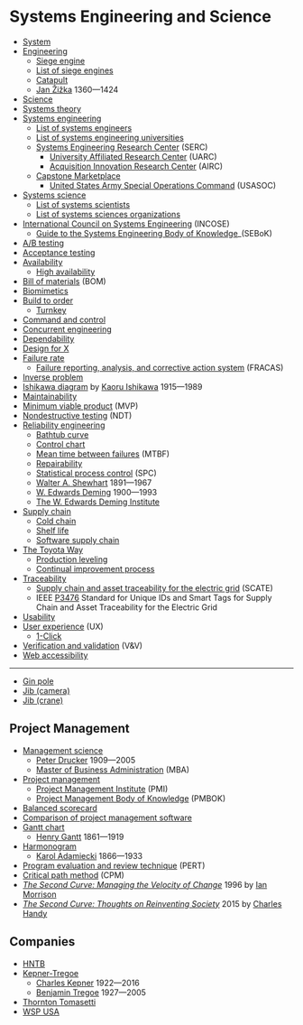 # Systems Engineering and Science
* [System](https://en.wikipedia.org/wiki/System)
* [Engineering](https://en.wikipedia.org/wiki/Engineering)
  * [Siege engine](https://en.wikipedia.org/wiki/Siege_engine)
  * [List of siege engines](https://en.wikipedia.org/wiki/List_of_siege_engines)
  * [Catapult](https://en.wikipedia.org/wiki/Catapult)
  * [Jan Žižka](https://en.wikipedia.org/wiki/Jan_%C5%BDi%C5%BEka) 1360&mdash;1424
* [Science](https://en.wikipedia.org/wiki/Science)
* [Systems theory](https://en.wikipedia.org/wiki/Systems_theory)
* [Systems engineering](https://en.wikipedia.org/wiki/Systems_engineering)
  * [List of systems engineers](https://en.wikipedia.org/wiki/List_of_systems_engineers)
  * [List of systems engineering universities](https://en.wikipedia.org/wiki/List_of_systems_engineering_universities)
  * [Systems Engineering Research Center](https://sercuarc.org/) (SERC)
    * [University Affiliated Research Center](https://en.wikipedia.org/wiki/University_Affiliated_Research_Center) (UARC)
    * [Acquisition Innovation Research Center](https://acqirc.org/) (AIRC)
  * [Capstone Marketplace](https://sercuarc.org/capstone-marketplace/)
    * [United States Army Special Operations Command](https://en.wikipedia.org/wiki/United_States_Army_Special_Operations_Command) (USASOC)
* [Systems science](https://en.wikipedia.org/wiki/Systems_science)
  * [List of systems scientists](https://en.wikipedia.org/wiki/List_of_systems_scientists)
  * [List of systems sciences organizations](https://en.wikipedia.org/wiki/List_of_systems_sciences_organizations)
* [International Council on Systems Engineering](https://en.wikipedia.org/wiki/International_Council_on_Systems_Engineering) (INCOSE)
  * [Guide to the Systems Engineering Body of Knowledge](https://sebokwiki.org/wiki/Guide_to_the_Systems_Engineering_Body_of_Knowledge_(SEBoK))_(SEBoK)
* [A/B testing](https://en.wikipedia.org/wiki/A/B_testing)
* [Acceptance testing](https://en.wikipedia.org/wiki/Acceptance_testing)
* [Availability](https://en.wikipedia.org/wiki/Availability)
  * [High availability](https://en.wikipedia.org/wiki/High_availability)
* [Bill of materials](https://en.wikipedia.org/wiki/Bill_of_materials) (BOM)
* [Biomimetics](https://en.wikipedia.org/wiki/Biomimetics)
* [Build to order](https://en.wikipedia.org/wiki/Build_to_order)
  * [Turnkey](https://en.wikipedia.org/wiki/Turnkey)
* [Command and control](https://en.wikipedia.org/wiki/Command_and_control)
* [Concurrent engineering](https://en.wikipedia.org/wiki/Concurrent_engineering)
* [Dependability](https://en.wikipedia.org/wiki/Dependability)
* [Design for X](https://en.wikipedia.org/wiki/Design_for_X)
* [Failure rate](https://en.wikipedia.org/wiki/Failure_rate)
  * [Failure reporting, analysis, and corrective action system](https://en.wikipedia.org/wiki/Failure_reporting,_analysis,_and_corrective_action_system) (FRACAS)
* [Inverse problem](https://en.wikipedia.org/wiki/Inverse_problem)
* [Ishikawa diagram](https://en.wikipedia.org/wiki/Ishikawa_diagram) by [Kaoru Ishikawa](https://en.wikipedia.org/wiki/Kaoru_Ishikawa) 1915&mdash;1989
* [Maintainability](https://en.wikipedia.org/wiki/Maintainability)
* [Minimum viable product](https://en.wikipedia.org/wiki/Minimum_viable_product) (MVP)
* [Nondestructive testing](https://en.wikipedia.org/wiki/Nondestructive_testing) (NDT)
* [Reliability engineering](https://en.wikipedia.org/wiki/Reliability_engineering)
  * [Bathtub curve](https://en.wikipedia.org/wiki/Bathtub_curve)
  * [Control chart](https://en.wikipedia.org/wiki/Control_chart)
  * [Mean time between failures](https://en.wikipedia.org/wiki/Mean_time_between_failures) (MTBF)
  * [Repairability](https://en.wikipedia.org/wiki/Repairability)
  * [Statistical process control](https://en.wikipedia.org/wiki/Statistical_process_control) (SPC)
  * [Walter A. Shewhart](https://en.wikipedia.org/wiki/Walter_A._Shewhart) 1891&mdash;1967
  * [W. Edwards Deming](https://en.wikipedia.org/wiki/W._Edwards_Deming) 1900&mdash;1993
  * [The W. Edwards Deming Institute](https://deming.org/)
* [Supply chain](https://en.wikipedia.org/wiki/Supply_chain)
  * [Cold chain](https://en.wikipedia.org/wiki/Cold_chain)
  * [Shelf life](https://en.wikipedia.org/wiki/Shelf_life)
  * [Software supply chain](https://en.wikipedia.org/wiki/Software_supply_chain)
* [The Toyota Way](https://en.wikipedia.org/wiki/The_Toyota_Way)
  * [Production leveling](https://en.wikipedia.org/wiki/Production_leveling)
  * [Continual improvement process](https://en.wikipedia.org/wiki/Continual_improvement_process)
* [Traceability](https://en.wikipedia.org/wiki/Traceability)
  * [Supply chain and asset traceability for the electric grid](https://standards.ieee.org/industry-connections/activities/supply-chain-and-asset-traceability-for-electric-grid-scate/) (SCATE)
  * IEEE [P3476](https://standards.ieee.org/ieee/3476/11637/) Standard for Unique IDs and Smart Tags for Supply Chain and Asset Traceability for the Electric Grid
* [Usability](https://en.wikipedia.org/wiki/Usability)
* [User experience](https://en.wikipedia.org/wiki/User_experience) (UX)
  * [1-Click](https://en.wikipedia.org/wiki/1-Click)
* [Verification and validation](https://en.wikipedia.org/wiki/Verification_and_validation) (V&V)
* [Web accessibility](https://en.wikipedia.org/wiki/Web_accessibility)
---
* [Gin pole](https://en.wikipedia.org/wiki/Gin_pole)
* [Jib (camera)](https://en.wikipedia.org/wiki/Jib_(camera))
* [Jib (crane)](https://en.wikipedia.org/wiki/Jib_(crane))
## Project Management
* [Management science](https://en.wikipedia.org/wiki/Management_science)
  * [Peter Drucker](https://en.wikipedia.org/wiki/Peter_Drucker) 1909&mdash;2005
  * [Master of Business Administration](https://en.wikipedia.org/wiki/Master_of_Business_Administration) (MBA)
* [Project management](https://en.wikipedia.org/wiki/Project_management)
  * [Project Management Institute](https://en.wikipedia.org/wiki/Project_Management_Institute) (PMI)
  * [Project Management Body of Knowledge](https://en.wikipedia.org/wiki/Project_Management_Body_of_Knowledge) (PMBOK)
* [Balanced scorecard](https://en.wikipedia.org/wiki/Balanced_scorecard)
* [Comparison of project management software](https://en.wikipedia.org/wiki/Comparison_of_project_management_software)
* [Gantt chart](https://en.wikipedia.org/wiki/Gantt_chart)
  * [Henry Gantt](https://en.wikipedia.org/wiki/Henry_Gantt) 1861&mdash;1919
* [Harmonogram](https://www.pmi.org/learning/library/harmonogram-overlooked-method-scheduling-work-5666)
  * [Karol Adamiecki](https://en.wikipedia.org/wiki/Karol_Adamiecki) 1866&mdash;1933
* [Program evaluation and review technique](https://en.wikipedia.org/wiki/Program_evaluation_and_review_technique) (PERT)
* [Critical path method](https://en.wikipedia.org/wiki/Critical_path_method) (CPM)
* [*The Second Curve: Managing the Velocity of Change*](https://ianmorrison.com/books/) 1996 by [Ian Morrison](https://ianmorrison.com/)
* [*The Second Curve: Thoughts on Reinventing Society*](https://www.goodreads.com/book/show/23346846-the-second-curve) 2015 by [Charles Handy](https://en.wikipedia.org/wiki/Charles_Handy)
## Companies
* [HNTB](https://en.wikipedia.org/wiki/HNTB)
* [Kepner-Tregoe](https://kepner-tregoe.com/)
  * [Charles Kepner](https://www.ontrackinternational.com/dr-charles-kepner-tribute/) 1922&mdash;2016
  * [Benjamin Tregoe](https://en.wikipedia.org/wiki/Benjamin_Tregoe) 1927&mdash;2005
* [Thornton Tomasetti](https://en.wikipedia.org/wiki/Thornton_Tomasetti)
* [WSP USA](https://en.wikipedia.org/wiki/WSP_USA)
